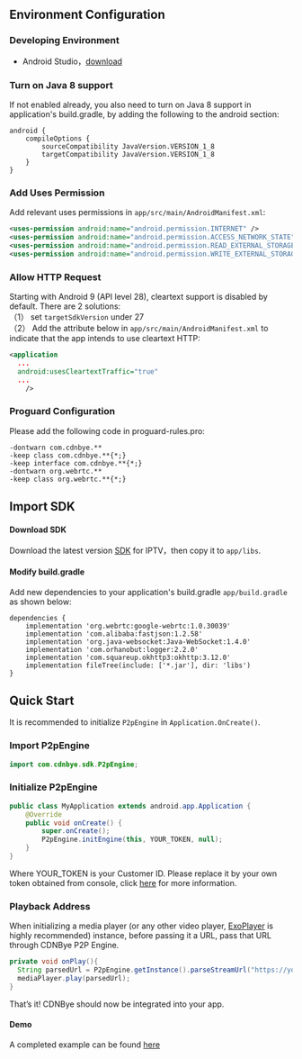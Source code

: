 
## Environment Configuration
### Developing Environment

- Android Studio，[download](http://developer.android.com/intl/zh-cn/sdk/index.html)

### Turn on Java 8 support
If not enabled already, you also need to turn on Java 8 support in application's build.gradle, by adding the following to the android section:
```
android {
    compileOptions {
        sourceCompatibility JavaVersion.VERSION_1_8
        targetCompatibility JavaVersion.VERSION_1_8
    }
}
```

### Add Uses Permission
Add relevant uses permissions in `app/src/main/AndroidManifest.xml`:
```xml
<uses-permission android:name="android.permission.INTERNET" />
<uses-permission android:name="android.permission.ACCESS_NETWORK_STATE" />
<uses-permission android:name="android.permission.READ_EXTERNAL_STORAGE" />
<uses-permission android:name="android.permission.WRITE_EXTERNAL_STORAGE" />
```

### Allow HTTP Request
Starting with Android 9 (API level 28), cleartext support is disabled by default. There are 2 solutions:
<br>
（1） set `targetSdkVersion` under 27
<br>
（2） Add the attribute below in `app/src/main/AndroidManifest.xml` to indicate that the app intends to use cleartext HTTP:
```xml
<application
  ...
  android:usesCleartextTraffic="true"
  ...
    />
```

### Proguard Configuration
Please add the following code in proguard-rules.pro:
```
-dontwarn com.cdnbye.**
-keep class com.cdnbye.**{*;}
-keep interface com.cdnbye.**{*;}
-dontwarn org.webrtc.**
-keep class org.webrtc.**{*;}
```

## Import SDK
<!--
### Import by Gradle
```
dependencies {
  implementation 'com.cdnbye:sdk:latest.release'
}
```
### Import Manually
-->

#### Download SDK
Download the latest version [SDK](https://cdnbye.oss-cn-beijing.aliyuncs.com/android_sdk/cdnbye-iptv-1.3.0.jar) for IPTV，then copy it to `app/libs`. 

#### Modify build.gradle
Add new dependencies to your application's build.gradle `app/build.gradle` as shown below:
```
dependencies {
    implementation 'org.webrtc:google-webrtc:1.0.30039'
    implementation 'com.alibaba:fastjson:1.2.58'
    implementation 'org.java-websocket:Java-WebSocket:1.4.0'
    implementation 'com.orhanobut:logger:2.2.0'
    implementation 'com.squareup.okhttp3:okhttp:3.12.0'
    implementation fileTree(include: ['*.jar'], dir: 'libs')
}
```

## Quick Start
It is recommended to initialize `P2pEngine` in `Application.OnCreate()`.
### Import P2pEngine
```java
import com.cdnbye.sdk.P2pEngine;
```

### Initialize P2pEngine
```java
public class MyApplication extends android.app.Application {
    @Override
    public void onCreate() {
        super.onCreate();
        P2pEngine.initEngine(this, YOUR_TOKEN, null);
    }
}
```
Where YOUR_TOKEN is your Customer ID. Please replace it by your own token obtained from console, click [here](/en/bindings?id=app-id-and-token) for more information. 

### Playback Address
When initializing a media player (or any other video player, [ExoPlayer](https://github.com/google/ExoPlayer) is highly recommended) instance, before passing it a URL, pass that URL through CDNBye P2P Engine.
```java
private void onPlay(){
  String parsedUrl = P2pEngine.getInstance().parseStreamUrl("https://your_stream.m3u8");
  mediaPlayer.play(parsedUrl);
}
```
That’s it! CDNBye should now be integrated into your app.

#### Demo
A completed example can be found [here](https://github.com/cdnbye/android-p2p-engine)